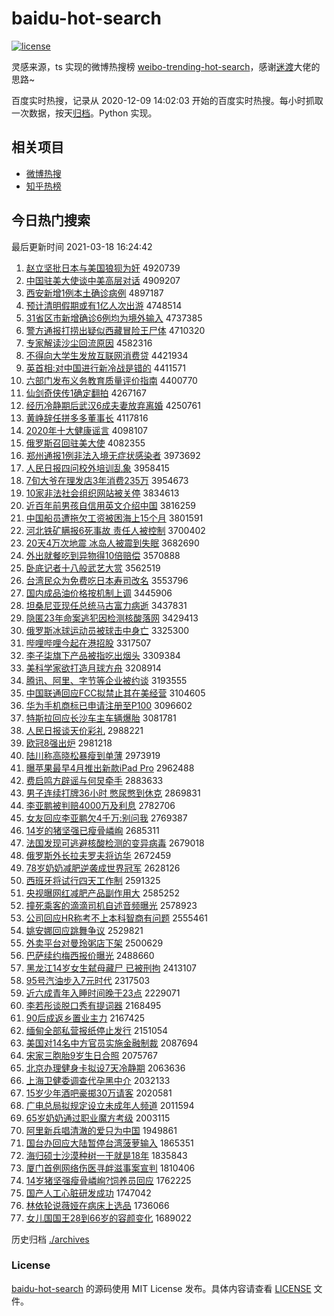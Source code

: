 # baidu-hot-search

[![license](https://img.shields.io/github/license/Arrackisarookie/baidu-hot-search)](https://github.com/Arrackisarookie/baidu-hot-search/blob/master/LICENSE)

灵感来源，ts 实现的微博热搜榜 [weibo-trending-hot-search](https://github.com/justjavac/weibo-trending-hot-search)，感谢[迷渡](https://github.com/justjavac)大佬的思路~

百度实时热搜，记录从 2020-12-09 14:02:03 开始的百度实时热搜。每小时抓取一次数据，按天[归档](./archives)。Python 实现。

## 相关项目
+ [微博热搜](https://github.com/Arrackisarookie/weibo-hot-search)
+ [知乎热榜](https://github.com/Arrackisarookie/zhihu-top-search)

## 今日热门搜索

<!-- Rank Begin -->

最后更新时间 2021-03-18 16:24:42

1. [赵立坚批日本与美国狼狈为奸](http://www.baidu.com/baidu?cl=3&tn=SE_baiduhomet8_jmjb7mjw&rsv_dl=fyb_top&fr=top1000&wd=%D5%D4%C1%A2%BC%E1%C5%FA%C8%D5%B1%BE%D3%EB%C3%C0%B9%FA%C0%C7%B1%B7%CE%AA%BC%E9) 4920739
1. [中国驻美大使谈中美高层对话](http://www.baidu.com/baidu?cl=3&tn=SE_baiduhomet8_jmjb7mjw&rsv_dl=fyb_top&fr=top1000&wd=%D6%D0%B9%FA%D7%A4%C3%C0%B4%F3%CA%B9%CC%B8%D6%D0%C3%C0%B8%DF%B2%E3%B6%D4%BB%B0) 4909207
1. [西安新增1例本土确诊病例](http://www.baidu.com/baidu?cl=3&tn=SE_baiduhomet8_jmjb7mjw&rsv_dl=fyb_top&fr=top1000&wd=%CE%F7%B0%B2%D0%C2%D4%F61%C0%FD%B1%BE%CD%C1%C8%B7%D5%EF%B2%A1%C0%FD) 4897187
1. [预计清明假期或有1亿人次出游](http://www.baidu.com/baidu?cl=3&tn=SE_baiduhomet8_jmjb7mjw&rsv_dl=fyb_top&fr=top1000&wd=%D4%A4%BC%C6%C7%E5%C3%F7%BC%D9%C6%DA%BB%F2%D3%D01%D2%DA%C8%CB%B4%CE%B3%F6%D3%CE) 4748514
1. [31省区市新增确诊6例均为境外输入](http://www.baidu.com/baidu?cl=3&tn=SE_baiduhomet8_jmjb7mjw&rsv_dl=fyb_top&fr=top1000&wd=31%CA%A1%C7%F8%CA%D0%D0%C2%D4%F6%C8%B7%D5%EF6%C0%FD%BE%F9%CE%AA%BE%B3%CD%E2%CA%E4%C8%EB) 4737385
1. [警方通报打捞出疑似西藏冒险王尸体](http://www.baidu.com/baidu?cl=3&tn=SE_baiduhomet8_jmjb7mjw&rsv_dl=fyb_top&fr=top1000&wd=%BE%AF%B7%BD%CD%A8%B1%A8%B4%F2%C0%CC%B3%F6%D2%C9%CB%C6%CE%F7%B2%D8%C3%B0%CF%D5%CD%F5%CA%AC%CC%E5) 4710320
1. [专家解读沙尘回流原因](http://www.baidu.com/baidu?cl=3&tn=SE_baiduhomet8_jmjb7mjw&rsv_dl=fyb_top&fr=top1000&wd=%D7%A8%BC%D2%BD%E2%B6%C1%C9%B3%B3%BE%BB%D8%C1%F7%D4%AD%D2%F2) 4582316
1. [不得向大学生发放互联网消费贷](http://www.baidu.com/baidu?cl=3&tn=SE_baiduhomet8_jmjb7mjw&rsv_dl=fyb_top&fr=top1000&wd=%B2%BB%B5%C3%CF%F2%B4%F3%D1%A7%C9%FA%B7%A2%B7%C5%BB%A5%C1%AA%CD%F8%CF%FB%B7%D1%B4%FB) 4421934
1. [英首相:对中国进行新冷战是错的](http://www.baidu.com/baidu?cl=3&tn=SE_baiduhomet8_jmjb7mjw&rsv_dl=fyb_top&fr=top1000&wd=%D3%A2%CA%D7%CF%E0%3A%B6%D4%D6%D0%B9%FA%BD%F8%D0%D0%D0%C2%C0%E4%D5%BD%CA%C7%B4%ED%B5%C4) 4411571
1. [六部门发布义务教育质量评价指南](http://www.baidu.com/baidu?cl=3&tn=SE_baiduhomet8_jmjb7mjw&rsv_dl=fyb_top&fr=top1000&wd=%C1%F9%B2%BF%C3%C5%B7%A2%B2%BC%D2%E5%CE%F1%BD%CC%D3%FD%D6%CA%C1%BF%C6%C0%BC%DB%D6%B8%C4%CF) 4400770
1. [仙剑奇侠传1确定翻拍](http://www.baidu.com/baidu?cl=3&tn=SE_baiduhomet8_jmjb7mjw&rsv_dl=fyb_top&fr=top1000&wd=%CF%C9%BD%A3%C6%E6%CF%C0%B4%AB1%C8%B7%B6%A8%B7%AD%C5%C4) 4267167
1. [经历冷静期后武汉6成夫妻放弃离婚](http://www.baidu.com/baidu?cl=3&tn=SE_baiduhomet8_jmjb7mjw&rsv_dl=fyb_top&fr=top1000&wd=%BE%AD%C0%FA%C0%E4%BE%B2%C6%DA%BA%F3%CE%E4%BA%BA6%B3%C9%B7%F2%C6%DE%B7%C5%C6%FA%C0%EB%BB%E9) 4250761
1. [黄峥辞任拼多多董事长](http://www.baidu.com/baidu?cl=3&tn=SE_baiduhomet8_jmjb7mjw&rsv_dl=fyb_top&fr=top1000&wd=%BB%C6%E1%BF%B4%C7%C8%CE%C6%B4%B6%E0%B6%E0%B6%AD%CA%C2%B3%A4) 4117816
1. [2020年十大健康谣言](http://www.baidu.com/baidu?cl=3&tn=SE_baiduhomet8_jmjb7mjw&rsv_dl=fyb_top&fr=top1000&wd=2020%C4%EA%CA%AE%B4%F3%BD%A1%BF%B5%D2%A5%D1%D4) 4098107
1. [俄罗斯召回驻美大使](http://www.baidu.com/baidu?cl=3&tn=SE_baiduhomet8_jmjb7mjw&rsv_dl=fyb_top&fr=top1000&wd=%B6%ED%C2%DE%CB%B9%D5%D9%BB%D8%D7%A4%C3%C0%B4%F3%CA%B9) 4082355
1. [郑州通报1例非法入境无症状感染者](http://www.baidu.com/baidu?cl=3&tn=SE_baiduhomet8_jmjb7mjw&rsv_dl=fyb_top&fr=top1000&wd=%D6%A3%D6%DD%CD%A8%B1%A81%C0%FD%B7%C7%B7%A8%C8%EB%BE%B3%CE%DE%D6%A2%D7%B4%B8%D0%C8%BE%D5%DF) 3973692
1. [人民日报四问校外培训乱象](http://www.baidu.com/baidu?cl=3&tn=SE_baiduhomet8_jmjb7mjw&rsv_dl=fyb_top&fr=top1000&wd=%C8%CB%C3%F1%C8%D5%B1%A8%CB%C4%CE%CA%D0%A3%CD%E2%C5%E0%D1%B5%C2%D2%CF%F3) 3958415
1. [7旬大爷在理发店3年消费235万](http://www.baidu.com/baidu?cl=3&tn=SE_baiduhomet8_jmjb7mjw&rsv_dl=fyb_top&fr=top1000&wd=7%D1%AE%B4%F3%D2%AF%D4%DA%C0%ED%B7%A2%B5%EA3%C4%EA%CF%FB%B7%D1235%CD%F2) 3954673
1. [10家非法社会组织网站被关停](http://www.baidu.com/baidu?cl=3&tn=SE_baiduhomet8_jmjb7mjw&rsv_dl=fyb_top&fr=top1000&wd=10%BC%D2%B7%C7%B7%A8%C9%E7%BB%E1%D7%E9%D6%AF%CD%F8%D5%BE%B1%BB%B9%D8%CD%A3) 3834613
1. [近百年前男孩自信用英文介绍中国](http://www.baidu.com/baidu?cl=3&tn=SE_baiduhomet8_jmjb7mjw&rsv_dl=fyb_top&fr=top1000&wd=%BD%FC%B0%D9%C4%EA%C7%B0%C4%D0%BA%A2%D7%D4%D0%C5%D3%C3%D3%A2%CE%C4%BD%E9%C9%DC%D6%D0%B9%FA) 3816259
1. [中国船员遭拖欠工资被困海上15个月](http://www.baidu.com/baidu?cl=3&tn=SE_baiduhomet8_jmjb7mjw&rsv_dl=fyb_top&fr=top1000&wd=%D6%D0%B9%FA%B4%AC%D4%B1%D4%E2%CD%CF%C7%B7%B9%A4%D7%CA%B1%BB%C0%A7%BA%A3%C9%CF15%B8%F6%D4%C2) 3801591
1. [河北铁矿瞒报6死事故 责任人被控制](http://www.baidu.com/baidu?cl=3&tn=SE_baiduhomet8_jmjb7mjw&rsv_dl=fyb_top&fr=top1000&wd=%BA%D3%B1%B1%CC%FA%BF%F3%C2%F7%B1%A86%CB%C0%CA%C2%B9%CA%20%D4%F0%C8%CE%C8%CB%B1%BB%BF%D8%D6%C6) 3700402
1. [20天4万次地震 冰岛人被震到失眠](http://www.baidu.com/baidu?cl=3&tn=SE_baiduhomet8_jmjb7mjw&rsv_dl=fyb_top&fr=top1000&wd=20%CC%EC4%CD%F2%B4%CE%B5%D8%D5%F0%20%B1%F9%B5%BA%C8%CB%B1%BB%D5%F0%B5%BD%CA%A7%C3%DF) 3682690
1. [外出就餐吃到异物得10倍赔偿](http://www.baidu.com/baidu?cl=3&tn=SE_baiduhomet8_jmjb7mjw&rsv_dl=fyb_top&fr=top1000&wd=%CD%E2%B3%F6%BE%CD%B2%CD%B3%D4%B5%BD%D2%EC%CE%EF%B5%C310%B1%B6%C5%E2%B3%A5) 3570888
1. [卧底记者十八般武艺大赏](http://www.baidu.com/baidu?cl=3&tn=SE_baiduhomet8_jmjb7mjw&rsv_dl=fyb_top&fr=top1000&wd=%CE%D4%B5%D7%BC%C7%D5%DF%CA%AE%B0%CB%B0%E3%CE%E4%D2%D5%B4%F3%C9%CD) 3562519
1. [台湾民众为免费吃日本寿司改名](http://www.baidu.com/baidu?cl=3&tn=SE_baiduhomet8_jmjb7mjw&rsv_dl=fyb_top&fr=top1000&wd=%CC%A8%CD%E5%C3%F1%D6%DA%CE%AA%C3%E2%B7%D1%B3%D4%C8%D5%B1%BE%CA%D9%CB%BE%B8%C4%C3%FB) 3553796
1. [国内成品油价格按机制上调](http://www.baidu.com/baidu?cl=3&tn=SE_baiduhomet8_jmjb7mjw&rsv_dl=fyb_top&fr=top1000&wd=%B9%FA%C4%DA%B3%C9%C6%B7%D3%CD%BC%DB%B8%F1%B0%B4%BB%FA%D6%C6%C9%CF%B5%F7) 3445906
1. [坦桑尼亚现任总统马古富力病逝](http://www.baidu.com/baidu?cl=3&tn=SE_baiduhomet8_jmjb7mjw&rsv_dl=fyb_top&fr=top1000&wd=%CC%B9%C9%A3%C4%E1%D1%C7%CF%D6%C8%CE%D7%DC%CD%B3%C2%ED%B9%C5%B8%BB%C1%A6%B2%A1%CA%C5) 3437831
1. [隐匿23年命案逃犯因检测核酸落网](http://www.baidu.com/baidu?cl=3&tn=SE_baiduhomet8_jmjb7mjw&rsv_dl=fyb_top&fr=top1000&wd=%D2%FE%C4%E423%C4%EA%C3%FC%B0%B8%CC%D3%B7%B8%D2%F2%BC%EC%B2%E2%BA%CB%CB%E1%C2%E4%CD%F8) 3429413
1. [俄罗斯冰球运动员被球击中身亡](http://www.baidu.com/baidu?cl=3&tn=SE_baiduhomet8_jmjb7mjw&rsv_dl=fyb_top&fr=top1000&wd=%B6%ED%C2%DE%CB%B9%B1%F9%C7%F2%D4%CB%B6%AF%D4%B1%B1%BB%C7%F2%BB%F7%D6%D0%C9%ED%CD%F6) 3325300
1. [哔哩哔哩今起在港招股](http://www.baidu.com/baidu?cl=3&tn=SE_baiduhomet8_jmjb7mjw&rsv_dl=fyb_top&fr=top1000&wd=%DF%D9%C1%A8%DF%D9%C1%A8%BD%F1%C6%F0%D4%DA%B8%DB%D5%D0%B9%C9) 3317507
1. [李子柒旗下产品被指吃出烟头](http://www.baidu.com/baidu?cl=3&tn=SE_baiduhomet8_jmjb7mjw&rsv_dl=fyb_top&fr=top1000&wd=%C0%EE%D7%D3%C6%E2%C6%EC%CF%C2%B2%FA%C6%B7%B1%BB%D6%B8%B3%D4%B3%F6%D1%CC%CD%B7) 3309384
1. [美科学家欲打造月球方舟](http://www.baidu.com/baidu?cl=3&tn=SE_baiduhomet8_jmjb7mjw&rsv_dl=fyb_top&fr=top1000&wd=%C3%C0%BF%C6%D1%A7%BC%D2%D3%FB%B4%F2%D4%EC%D4%C2%C7%F2%B7%BD%D6%DB) 3208914
1. [腾讯、阿里、字节等企业被约谈](http://www.baidu.com/baidu?cl=3&tn=SE_baiduhomet8_jmjb7mjw&rsv_dl=fyb_top&fr=top1000&wd=%CC%DA%D1%B6%A1%A2%B0%A2%C0%EF%A1%A2%D7%D6%BD%DA%B5%C8%C6%F3%D2%B5%B1%BB%D4%BC%CC%B8) 3193555
1. [中国联通回应FCC拟禁止其在美经营](http://www.baidu.com/baidu?cl=3&tn=SE_baiduhomet8_jmjb7mjw&rsv_dl=fyb_top&fr=top1000&wd=%D6%D0%B9%FA%C1%AA%CD%A8%BB%D8%D3%A6FCC%C4%E2%BD%FB%D6%B9%C6%E4%D4%DA%C3%C0%BE%AD%D3%AA) 3104605
1. [华为手机商标已申请注册至P100](http://www.baidu.com/baidu?cl=3&tn=SE_baiduhomet8_jmjb7mjw&rsv_dl=fyb_top&fr=top1000&wd=%BB%AA%CE%AA%CA%D6%BB%FA%C9%CC%B1%EA%D2%D1%C9%EA%C7%EB%D7%A2%B2%E1%D6%C1P100) 3096602
1. [特斯拉回应长沙车主车辆爆胎](http://www.baidu.com/baidu?cl=3&tn=SE_baiduhomet8_jmjb7mjw&rsv_dl=fyb_top&fr=top1000&wd=%CC%D8%CB%B9%C0%AD%BB%D8%D3%A6%B3%A4%C9%B3%B3%B5%D6%F7%B3%B5%C1%BE%B1%AC%CC%A5) 3081781
1. [人民日报谈天价彩礼](http://www.baidu.com/baidu?cl=3&tn=SE_baiduhomet8_jmjb7mjw&rsv_dl=fyb_top&fr=top1000&wd=%C8%CB%C3%F1%C8%D5%B1%A8%CC%B8%CC%EC%BC%DB%B2%CA%C0%F1) 2988221
1. [欧冠8强出炉](http://www.baidu.com/baidu?cl=3&tn=SE_baiduhomet8_jmjb7mjw&rsv_dl=fyb_top&fr=top1000&wd=%C5%B7%B9%DA8%C7%BF%B3%F6%C2%AF) 2981218
1. [陆川称高晓松暴瘦到单薄](http://www.baidu.com/baidu?cl=3&tn=SE_baiduhomet8_jmjb7mjw&rsv_dl=fyb_top&fr=top1000&wd=%C2%BD%B4%A8%B3%C6%B8%DF%CF%FE%CB%C9%B1%A9%CA%DD%B5%BD%B5%A5%B1%A1) 2973919
1. [曝苹果最早4月推出新款iPad Pro](http://www.baidu.com/baidu?cl=3&tn=SE_baiduhomet8_jmjb7mjw&rsv_dl=fyb_top&fr=top1000&wd=%C6%D8%C6%BB%B9%FB%D7%EE%D4%E74%D4%C2%CD%C6%B3%F6%D0%C2%BF%EEiPad%20Pro) 2962488
1. [费启鸣方辟谣与何炅牵手](http://www.baidu.com/baidu?cl=3&tn=SE_baiduhomet8_jmjb7mjw&rsv_dl=fyb_top&fr=top1000&wd=%B7%D1%C6%F4%C3%F9%B7%BD%B1%D9%D2%A5%D3%EB%BA%CE%EA%C1%C7%A3%CA%D6) 2883633
1. [男子连续打牌36小时 憋尿憋到休克](http://www.baidu.com/baidu?cl=3&tn=SE_baiduhomet8_jmjb7mjw&rsv_dl=fyb_top&fr=top1000&wd=%C4%D0%D7%D3%C1%AC%D0%F8%B4%F2%C5%C636%D0%A1%CA%B1%20%B1%EF%C4%F2%B1%EF%B5%BD%D0%DD%BF%CB) 2869831
1. [李亚鹏被判赔4000万及利息](http://www.baidu.com/baidu?cl=3&tn=SE_baiduhomet8_jmjb7mjw&rsv_dl=fyb_top&fr=top1000&wd=%C0%EE%D1%C7%C5%F4%B1%BB%C5%D0%C5%E24000%CD%F2%BC%B0%C0%FB%CF%A2) 2782706
1. [女友回应李亚鹏欠4千万:别问我](http://www.baidu.com/baidu?cl=3&tn=SE_baiduhomet8_jmjb7mjw&rsv_dl=fyb_top&fr=top1000&wd=%C5%AE%D3%D1%BB%D8%D3%A6%C0%EE%D1%C7%C5%F4%C7%B74%C7%A7%CD%F2%3A%B1%F0%CE%CA%CE%D2) 2769387
1. [14岁的猪坚强已瘦骨嶙峋](http://www.baidu.com/baidu?cl=3&tn=SE_baiduhomet8_jmjb7mjw&rsv_dl=fyb_top&fr=top1000&wd=14%CB%EA%B5%C4%D6%ED%BC%E1%C7%BF%D2%D1%CA%DD%B9%C7%E1%D7%E1%BE) 2685311
1. [法国发现可逃避核酸检测的变异病毒](http://www.baidu.com/baidu?cl=3&tn=SE_baiduhomet8_jmjb7mjw&rsv_dl=fyb_top&fr=top1000&wd=%B7%A8%B9%FA%B7%A2%CF%D6%BF%C9%CC%D3%B1%DC%BA%CB%CB%E1%BC%EC%B2%E2%B5%C4%B1%E4%D2%EC%B2%A1%B6%BE) 2679018
1. [俄罗斯外长拉夫罗夫将访华](http://www.baidu.com/baidu?cl=3&tn=SE_baiduhomet8_jmjb7mjw&rsv_dl=fyb_top&fr=top1000&wd=%B6%ED%C2%DE%CB%B9%CD%E2%B3%A4%C0%AD%B7%F2%C2%DE%B7%F2%BD%AB%B7%C3%BB%AA) 2672459
1. [78岁奶奶减肥逆袭成世界冠军](http://www.baidu.com/baidu?cl=3&tn=SE_baiduhomet8_jmjb7mjw&rsv_dl=fyb_top&fr=top1000&wd=78%CB%EA%C4%CC%C4%CC%BC%F5%B7%CA%C4%E6%CF%AE%B3%C9%CA%C0%BD%E7%B9%DA%BE%FC) 2628126
1. [西班牙将试行四天工作制](http://www.baidu.com/baidu?cl=3&tn=SE_baiduhomet8_jmjb7mjw&rsv_dl=fyb_top&fr=top1000&wd=%CE%F7%B0%E0%D1%C0%BD%AB%CA%D4%D0%D0%CB%C4%CC%EC%B9%A4%D7%F7%D6%C6) 2591325
1. [央视曝网红减肥产品副作用大](http://www.baidu.com/baidu?cl=3&tn=SE_baiduhomet8_jmjb7mjw&rsv_dl=fyb_top&fr=top1000&wd=%D1%EB%CA%D3%C6%D8%CD%F8%BA%EC%BC%F5%B7%CA%B2%FA%C6%B7%B8%B1%D7%F7%D3%C3%B4%F3) 2585252
1. [撞死乘客的滴滴司机自述音频曝光](http://www.baidu.com/baidu?cl=3&tn=SE_baiduhomet8_jmjb7mjw&rsv_dl=fyb_top&fr=top1000&wd=%D7%B2%CB%C0%B3%CB%BF%CD%B5%C4%B5%CE%B5%CE%CB%BE%BB%FA%D7%D4%CA%F6%D2%F4%C6%B5%C6%D8%B9%E2) 2578923
1. [公司回应HR称考不上本科智商有问题](http://www.baidu.com/baidu?cl=3&tn=SE_baiduhomet8_jmjb7mjw&rsv_dl=fyb_top&fr=top1000&wd=%B9%AB%CB%BE%BB%D8%D3%A6HR%B3%C6%BF%BC%B2%BB%C9%CF%B1%BE%BF%C6%D6%C7%C9%CC%D3%D0%CE%CA%CC%E2) 2555461
1. [姚安娜回应跳舞争议](http://www.baidu.com/baidu?cl=3&tn=SE_baiduhomet8_jmjb7mjw&rsv_dl=fyb_top&fr=top1000&wd=%D2%A6%B0%B2%C4%C8%BB%D8%D3%A6%CC%F8%CE%E8%D5%F9%D2%E9) 2529821
1. [外卖平台对曼玲粥店下架](http://www.baidu.com/baidu?cl=3&tn=SE_baiduhomet8_jmjb7mjw&rsv_dl=fyb_top&fr=top1000&wd=%CD%E2%C2%F4%C6%BD%CC%A8%B6%D4%C2%FC%C1%E1%D6%E0%B5%EA%CF%C2%BC%DC) 2500629
1. [巴萨续约梅西报价曝光](http://www.baidu.com/baidu?cl=3&tn=SE_baiduhomet8_jmjb7mjw&rsv_dl=fyb_top&fr=top1000&wd=%B0%CD%C8%F8%D0%F8%D4%BC%C3%B7%CE%F7%B1%A8%BC%DB%C6%D8%B9%E2) 2488660
1. [黑龙江14岁女生弑母藏尸 已被刑拘](http://www.baidu.com/baidu?cl=3&tn=SE_baiduhomet8_jmjb7mjw&rsv_dl=fyb_top&fr=top1000&wd=%BA%DA%C1%FA%BD%AD14%CB%EA%C5%AE%C9%FA%DF%B1%C4%B8%B2%D8%CA%AC%20%D2%D1%B1%BB%D0%CC%BE%D0) 2413107
1. [95号汽油步入7元时代](http://www.baidu.com/baidu?cl=3&tn=SE_baiduhomet8_jmjb7mjw&rsv_dl=fyb_top&fr=top1000&wd=95%BA%C5%C6%FB%D3%CD%B2%BD%C8%EB7%D4%AA%CA%B1%B4%FA) 2317503
1. [近六成青年入睡时间晚于23点](http://www.baidu.com/baidu?cl=3&tn=SE_baiduhomet8_jmjb7mjw&rsv_dl=fyb_top&fr=top1000&wd=%BD%FC%C1%F9%B3%C9%C7%E0%C4%EA%C8%EB%CB%AF%CA%B1%BC%E4%CD%ED%D3%DA23%B5%E3) 2229071
1. [李若彤谈脱口秀有提词器](http://www.baidu.com/baidu?cl=3&tn=SE_baiduhomet8_jmjb7mjw&rsv_dl=fyb_top&fr=top1000&wd=%C0%EE%C8%F4%CD%AE%CC%B8%CD%D1%BF%DA%D0%E3%D3%D0%CC%E1%B4%CA%C6%F7) 2168495
1. [90后成返乡置业主力](http://www.baidu.com/baidu?cl=3&tn=SE_baiduhomet8_jmjb7mjw&rsv_dl=fyb_top&fr=top1000&wd=90%BA%F3%B3%C9%B7%B5%CF%E7%D6%C3%D2%B5%D6%F7%C1%A6) 2167425
1. [缅甸全部私营报纸停止发行](http://www.baidu.com/baidu?cl=3&tn=SE_baiduhomet8_jmjb7mjw&rsv_dl=fyb_top&fr=top1000&wd=%C3%E5%B5%E9%C8%AB%B2%BF%CB%BD%D3%AA%B1%A8%D6%BD%CD%A3%D6%B9%B7%A2%D0%D0) 2151054
1. [美国对14名中方官员实施金融制裁](http://www.baidu.com/baidu?cl=3&tn=SE_baiduhomet8_jmjb7mjw&rsv_dl=fyb_top&fr=top1000&wd=%C3%C0%B9%FA%B6%D414%C3%FB%D6%D0%B7%BD%B9%D9%D4%B1%CA%B5%CA%A9%BD%F0%C8%DA%D6%C6%B2%C3) 2087694
1. [宋家三胞胎9岁生日合照](http://www.baidu.com/baidu?cl=3&tn=SE_baiduhomet8_jmjb7mjw&rsv_dl=fyb_top&fr=top1000&wd=%CB%CE%BC%D2%C8%FD%B0%FB%CC%A59%CB%EA%C9%FA%C8%D5%BA%CF%D5%D5) 2075767
1. [北京办理健身卡拟设7天冷静期](http://www.baidu.com/baidu?cl=3&tn=SE_baiduhomet8_jmjb7mjw&rsv_dl=fyb_top&fr=top1000&wd=%B1%B1%BE%A9%B0%EC%C0%ED%BD%A1%C9%ED%BF%A8%C4%E2%C9%E87%CC%EC%C0%E4%BE%B2%C6%DA) 2063636
1. [上海卫健委调查代孕黑中介](http://www.baidu.com/baidu?cl=3&tn=SE_baiduhomet8_jmjb7mjw&rsv_dl=fyb_top&fr=top1000&wd=%C9%CF%BA%A3%CE%C0%BD%A1%CE%AF%B5%F7%B2%E9%B4%FA%D4%D0%BA%DA%D6%D0%BD%E9) 2032133
1. [15岁少年酒吧豪掷30万请客](http://www.baidu.com/baidu?cl=3&tn=SE_baiduhomet8_jmjb7mjw&rsv_dl=fyb_top&fr=top1000&wd=15%CB%EA%C9%D9%C4%EA%BE%C6%B0%C9%BA%C0%D6%C030%CD%F2%C7%EB%BF%CD) 2020581
1. [广电总局拟规定设立未成年人频道](http://www.baidu.com/baidu?cl=3&tn=SE_baiduhomet8_jmjb7mjw&rsv_dl=fyb_top&fr=top1000&wd=%B9%E3%B5%E7%D7%DC%BE%D6%C4%E2%B9%E6%B6%A8%C9%E8%C1%A2%CE%B4%B3%C9%C4%EA%C8%CB%C6%B5%B5%C0) 2011594
1. [65岁奶奶通过职业魔方考级](http://www.baidu.com/baidu?cl=3&tn=SE_baiduhomet8_jmjb7mjw&rsv_dl=fyb_top&fr=top1000&wd=65%CB%EA%C4%CC%C4%CC%CD%A8%B9%FD%D6%B0%D2%B5%C4%A7%B7%BD%BF%BC%BC%B6) 2003115
1. [阿里新兵唱清澈的爱只为中国](http://www.baidu.com/baidu?cl=3&tn=SE_baiduhomet8_jmjb7mjw&rsv_dl=fyb_top&fr=top1000&wd=%B0%A2%C0%EF%D0%C2%B1%F8%B3%AA%C7%E5%B3%BA%B5%C4%B0%AE%D6%BB%CE%AA%D6%D0%B9%FA) 1949861
1. [国台办回应大陆暂停台湾菠萝输入](http://www.baidu.com/baidu?cl=3&tn=SE_baiduhomet8_jmjb7mjw&rsv_dl=fyb_top&fr=top1000&wd=%B9%FA%CC%A8%B0%EC%BB%D8%D3%A6%B4%F3%C2%BD%D4%DD%CD%A3%CC%A8%CD%E5%B2%A4%C2%DC%CA%E4%C8%EB) 1865351
1. [海归硕士沙漠种树一干就是18年](http://www.baidu.com/baidu?cl=3&tn=SE_baiduhomet8_jmjb7mjw&rsv_dl=fyb_top&fr=top1000&wd=%BA%A3%B9%E9%CB%B6%CA%BF%C9%B3%C4%AE%D6%D6%CA%F7%D2%BB%B8%C9%BE%CD%CA%C718%C4%EA) 1835843
1. [厦门首例网络伤医寻衅滋事案宣判](http://www.baidu.com/baidu?cl=3&tn=SE_baiduhomet8_jmjb7mjw&rsv_dl=fyb_top&fr=top1000&wd=%CF%C3%C3%C5%CA%D7%C0%FD%CD%F8%C2%E7%C9%CB%D2%BD%D1%B0%D0%C6%D7%CC%CA%C2%B0%B8%D0%FB%C5%D0) 1810406
1. [14岁猪坚强瘦骨嶙峋?饲养员回应](http://www.baidu.com/baidu?cl=3&tn=SE_baiduhomet8_jmjb7mjw&rsv_dl=fyb_top&fr=top1000&wd=14%CB%EA%D6%ED%BC%E1%C7%BF%CA%DD%B9%C7%E1%D7%E1%BE%3F%CB%C7%D1%F8%D4%B1%BB%D8%D3%A6) 1762225
1. [国产人工心脏研发成功](http://www.baidu.com/baidu?cl=3&tn=SE_baiduhomet8_jmjb7mjw&rsv_dl=fyb_top&fr=top1000&wd=%B9%FA%B2%FA%C8%CB%B9%A4%D0%C4%D4%E0%D1%D0%B7%A2%B3%C9%B9%A6) 1747042
1. [林依轮说薇娅在病床上选品](http://www.baidu.com/baidu?cl=3&tn=SE_baiduhomet8_jmjb7mjw&rsv_dl=fyb_top&fr=top1000&wd=%C1%D6%D2%C0%C2%D6%CB%B5%DE%B1%E6%AB%D4%DA%B2%A1%B4%B2%C9%CF%D1%A1%C6%B7) 1736066
1. [女儿国国王28到66岁的容颜变化](http://www.baidu.com/baidu?cl=3&tn=SE_baiduhomet8_jmjb7mjw&rsv_dl=fyb_top&fr=top1000&wd=%C5%AE%B6%F9%B9%FA%B9%FA%CD%F528%B5%BD66%CB%EA%B5%C4%C8%DD%D1%D5%B1%E4%BB%AF) 1689022
<!-- Rank End -->

历史归档 [./archives](./archives)

### License

[baidu-hot-search](https://github.com/Arrackisarookie/baidu-hot-search) 的源码使用 MIT License 发布。具体内容请查看 [LICENSE](./LICENSE) 文件。
